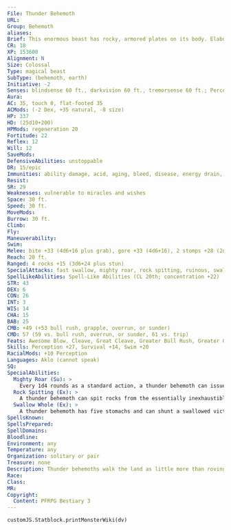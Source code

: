 ```yaml
---
File: Thunder Behemoth
URL: 
Group: Behemoth
aliases: 
Brief: This enormous beast has rocky, armored plates on its body. Elaborate horns crown its horrific head.
CR: 18
XP: 153600
Alignment: N
Size: Colossal
Type: magical beast
SubType: (behemoth, earth)
Initiative: -2
Senses: blindsense 60 ft., darkvision 60 ft., tremorsense 60 ft.; Perception +27
Aura: 
AC: 35, touch 0, flat-footed 35
ACMods: (-2 Dex, +35 natural, -8 size)
HP: 337
HD: (25d10+200)
HPMods: regeneration 20
Fortitude: 22
Reflex: 12
Will: 12
SaveMods: 
DefensiveAbilities: unstoppable
DR: 15/epic
Immunities: ability damage, acid, aging, bleed, disease, energy drain, fire, mind-affecting effects, negative levels, paralysis, permanent wounds, petrification, poison, polymorph
Resist: 
SR: 29
Weaknesses: vulnerable to miracles and wishes
Space: 30 ft.
Speed: 30 ft.
MoveMods: 
Burrow: 30 ft.
Climb: 
Fly: 
Maneuverability: 
Swim: 
Melee: bite +33 (4d6+16 plus grab), gore +33 (4d6+16), 2 stomps +28 (2d8+8 plus trip)
Reach: 20 ft.
Ranged: 4 rocks +15 (3d6+24 plus stun)
SpecialAttacks: fast swallow, mighty roar, rock spitting, ruinous, swallow whole (4d6+24 bludgeoning and 4d6 fire damage, AC 27, 33 hp), trample (2d8+24, DC 38)
SpellLikeAbilities: Spell-Like Abilities (CL 20th; concentration +22)   3/day-earthquake (DC 20)
STR: 43
DEX: 6
CON: 26
INT: 3
WIS: 14
CHA: 15
BAB: 25
CMB: +49 (+53 bull rush, grapple, overrun, or sunder)
CMD: 57 (59 vs. bull rush, overrun, or sunder, 61 vs. trip)
Feats: Awesome Blow, Cleave, Great Cleave, Greater Bull Rush, Greater Overrun, Greater Sunder, Improved Bull Rush, Improved Overrun, Improved Sunder, Iron Will, Lunge, Power Attack, Snatch
Skills: Perception +27, Survival +14, Swim +20
RacialMods: +10 Perception
Languages: Aklo (cannot speak)
SQ: 
SpecialAbilities:
  Mighty Roar (Su): >
    Every 1d4 rounds as a standard action, a thunder behemoth can issue a mighty roar in a 60-foot cone that duplicates the effect of an empowered greater shout (Fortitude DC 30 half ). This is a sonic effect. The save DC is Constitution-based.
  Rock Spitting (Ex): >
    A thunder behemoth can spit rocks from the essentially inexhaustible store in its gizzard. It can spit up to four rocks as a standard action, with a range increment of 60 feet. A creature that is critically hit by one of these rocks must make a DC 38 Fortitude save to resist being stunned for 1 round. The save DC is Strength-based.
  Swallow Whole (Ex): >
    A thunder behemoth has five stomachs and can shunt a swallowed victim into any one of them (usually choosing an empty stomach).
SpellsKnown: 
SpellsPrepared: 
SpellDomains: 
Bloodline: 
Environment: any
Temperature: any
Organization: solitary or pair
Treasure: none
Description: Thunder behemoths walk the land as little more than roving appetites, driven by an all-consuming hunger to devour every animal, plant, and even building in sight. They indiscriminately gorge their five seemingly bottomless stomachs on forests and jungles, collapse mine and mountain alike in search of ore, and raze settlements and strongholds for the cowering morsels within.  Thunder behemoths are sent by the gods to destroy wicked cities, raze great temples or monuments that offend divine eyes, and otherwise act as instruments of divine wrath on the surface of a world or just below it. The days before a thunder behemoth arrives are fraught with minor but unnerving earthquakes, mass exoduses of burrowing animals to the surface, and an increase in fallen trees and sinkholes.
Race: 
Class: 
MR: 
Copyright:
  Content: PFRPG Bestiary 3
---
```

```dataviewjs
customJS.Statblock.printMonsterWiki(dv)
```
